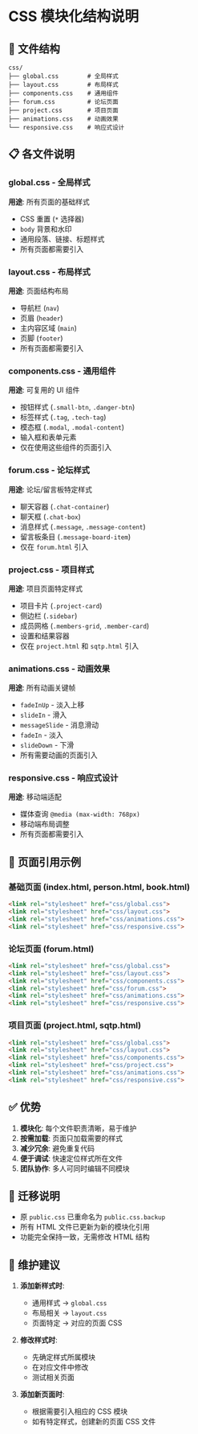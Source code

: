 # CSS 模块化结构说明

## 📁 文件结构

```
css/
├── global.css        # 全局样式
├── layout.css        # 布局样式
├── components.css    # 通用组件
├── forum.css         # 论坛页面
├── project.css       # 项目页面
├── animations.css    # 动画效果
└── responsive.css    # 响应式设计
```

## 📋 各文件说明

### global.css - 全局样式
**用途**: 所有页面的基础样式
- CSS 重置 (`*` 选择器)
- `body` 背景和水印
- 通用段落、链接、标题样式
- 所有页面都需要引入

### layout.css - 布局样式
**用途**: 页面结构布局
- 导航栏 (`nav`)
- 页眉 (`header`)
- 主内容区域 (`main`)
- 页脚 (`footer`)
- 所有页面都需要引入

### components.css - 通用组件
**用途**: 可复用的 UI 组件
- 按钮样式 (`.small-btn`, `.danger-btn`)
- 标签样式 (`.tag`, `.tech-tag`)
- 模态框 (`.modal`, `.modal-content`)
- 输入框和表单元素
- 仅在使用这些组件的页面引入

### forum.css - 论坛样式
**用途**: 论坛/留言板特定样式
- 聊天容器 (`.chat-container`)
- 聊天框 (`.chat-box`)
- 消息样式 (`.message`, `.message-content`)
- 留言板条目 (`.message-board-item`)
- 仅在 `forum.html` 引入

### project.css - 项目样式
**用途**: 项目页面特定样式
- 项目卡片 (`.project-card`)
- 侧边栏 (`.sidebar`)
- 成员网格 (`.members-grid`, `.member-card`)
- 设置和结果容器
- 仅在 `project.html` 和 `sqtp.html` 引入

### animations.css - 动画效果
**用途**: 所有动画关键帧
- `fadeInUp` - 淡入上移
- `slideIn` - 滑入
- `messageSlide` - 消息滑动
- `fadeIn` - 淡入
- `slideDown` - 下滑
- 所有需要动画的页面引入

### responsive.css - 响应式设计
**用途**: 移动端适配
- 媒体查询 `@media (max-width: 768px)`
- 移动端布局调整
- 所有页面都需要引入

## 📄 页面引用示例

### 基础页面 (index.html, person.html, book.html)
```html
<link rel="stylesheet" href="css/global.css">
<link rel="stylesheet" href="css/layout.css">
<link rel="stylesheet" href="css/animations.css">
<link rel="stylesheet" href="css/responsive.css">
```

### 论坛页面 (forum.html)
```html
<link rel="stylesheet" href="css/global.css">
<link rel="stylesheet" href="css/layout.css">
<link rel="stylesheet" href="css/components.css">
<link rel="stylesheet" href="css/forum.css">
<link rel="stylesheet" href="css/animations.css">
<link rel="stylesheet" href="css/responsive.css">
```

### 项目页面 (project.html, sqtp.html)
```html
<link rel="stylesheet" href="css/global.css">
<link rel="stylesheet" href="css/layout.css">
<link rel="stylesheet" href="css/components.css">
<link rel="stylesheet" href="css/project.css">
<link rel="stylesheet" href="css/animations.css">
<link rel="stylesheet" href="css/responsive.css">
```

## ✅ 优势

1. **模块化**: 每个文件职责清晰，易于维护
2. **按需加载**: 页面只加载需要的样式
3. **减少冗余**: 避免重复代码
4. **便于调试**: 快速定位样式所在文件
5. **团队协作**: 多人可同时编辑不同模块

## 🔄 迁移说明

- 原 `public.css` 已重命名为 `public.css.backup`
- 所有 HTML 文件已更新为新的模块化引用
- 功能完全保持一致，无需修改 HTML 结构

## 📝 维护建议

1. **添加新样式时**:
   - 通用样式 → `global.css`
   - 布局相关 → `layout.css`
   - 页面特定 → 对应的页面 CSS

2. **修改样式时**:
   - 先确定样式所属模块
   - 在对应文件中修改
   - 测试相关页面

3. **添加新页面时**:
   - 根据需要引入相应的 CSS 模块
   - 如有特定样式，创建新的页面 CSS 文件
